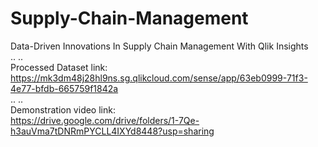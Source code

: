 # Supply-Chain-Management
Data-Driven Innovations In Supply Chain Management With Qlik Insights
<br>..
..<br>
Processed Dataset link:<br>
https://mk3dm48j28hl9ns.sg.qlikcloud.com/sense/app/63eb0999-71f3-4e77-bfdb-665759f1842a
<br>..
..<br>
Demonstration video link:<br>
https://drive.google.com/drive/folders/1-7Qe-h3auVma7tDNRmPYCLL4IXYd8448?usp=sharing
